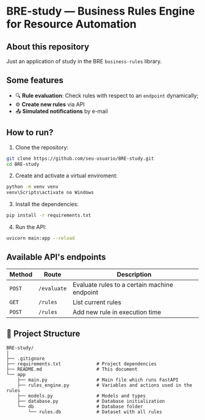 # BRE-study — Business Rules Engine for Resource Automation

## About this repository

Just an application of study in the BRE `business-rules` library.

## Some features

- 🔍 **Rule evaluation**: Check rules with respect to an `endpoint` dynamically;
- ⚙️ **Create new rules** via API
- 📤 **Simulated notifications** by e-mail

## How to run?

1. Clone the repository:

```bash
git clone https://github.com/seu-usuario/BRE-study.git
cd BRE-study
```

2. Create and activate a virtual enviroment:

```bash
python -m venv venv
venv\Scripts\activate no Windows
```

3. Install the dependencies:

```bash
pip install -r requirements.txt
```

4. Run the API:

```bash
uvicorn main:app --reload
```

## Available API's endpoints

| Method | Route              | Description                                               |
|--------|-------------------|---------------------------------------------------------|
| `POST` | `/evaluate`       | Evaluate rules to a certain machine endpoint           |
| `GET`  | `/rules`          | List current rules                                     |
| `POST` | `/rules`          | Add new rule in execution time                         |


## 📄 Project Structure

```
BRE-study/
│
├── .gitignore
├── requirements.txt             # Project dependencies
├── README.md                    # This document
└── app
    ├── main.py                  # Main file which runs FastAPI
    ├── rules_engine.py          # Variables and actions used in the rules
    ├── models.py                # Models and types
    ├── database.py              # Database initialization
    └── db                       # Database folder
        └── rules.db             # Dataset with all rules
```